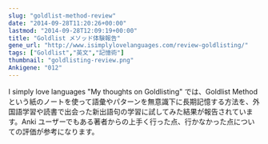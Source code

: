 ```yaml
---
slug: "goldlist-method-review"
date: "2014-09-28T11:20:26+00:00"
lastmod: "2014-09-28T12:09:19+00:00"
title: "Goldlist メソッド体験報告"
gene_url: "http://www.isimplylovelanguages.com/review-goldlisting/"
tags: ["Goldlist","英文","記憶術"]
thumbnail: "goldlisting-review.png"
Ankigene: "012"
---
```

I simply love languages "My thoughts on Goldlisting" では、Goldlist Method という紙のノートを使って語彙やパターンを無意識下に長期記憶する方法を、外国語学習や読書で出会った新出語句の学習に試してみた結果が報告されています。Anki ユーザーでもある著者からの上手く行った点、行かなかった点についての評価が参考になります。

